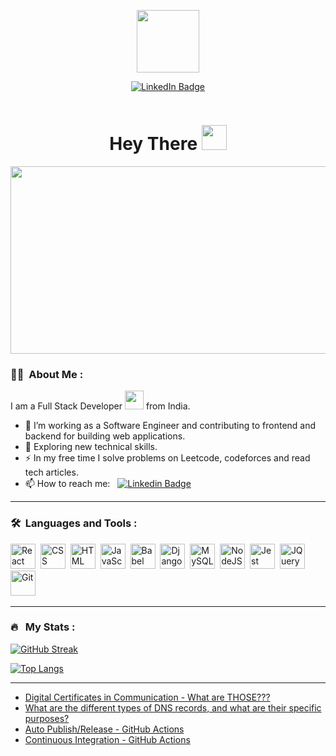 <p align="center"><img src="https://media.giphy.com/media/M9gbBd9nbDrOTu1Mqx/giphy.gif" width="100"/></p>
<p align="center">
<a href="https://www.linkedin.com/in/ajay-chowdary-8192n/"><img src="https://img.shields.io/badge/LinkedIn-blue?style=for-the-badge&logo=linkedin&logoColor=white" alt="LinkedIn Badge"></a>
</p>
<p align="center"><img src="https://komarev.com/ghpvc/?username=ajay-8192&style=flat-square&color=blue" alt=""></p>

<h1 align="center">Hey There <img src="https://media.giphy.com/media/hvRJCLFzcasrR4ia7z/giphy.gif" width="40"></h1>

<p align="center"><img src="https://media.giphy.com/media/dWesBcTLavkZuG35MI/giphy.gif" width="600" height="300"  /></p>

### :woman_technologist: &nbsp;About Me :

I am a Full Stack Developer <img src="https://media.giphy.com/media/WUlplcMpOCEmTGBtBW/giphy.gif" width="30"> from India.

- 🔭 I’m working as a Software Engineer and contributing to frontend and backend for building web applications.
- 🌱 Exploring new technical skills.
- ⚡ In my free time I solve problems on Leetcode, codeforces and read tech articles.
- 📫 How to reach me: &nbsp; [![Linkedin Badge](https://img.shields.io/badge/-Ajay%20Chowdary-blue?style=flat&logo=Linkedin&logoColor=white)](https://www.linkedin.com/in/ajay-chowdary-8192n/)

---

### 🛠 &nbsp;Languages and Tools :

<p>
<img src="https://www.vectorlogo.zone/logos/reactjs/reactjs-icon.svg" title="React" alt="React" height="40"/>&nbsp;
<!-- <img src="https://www.vectorlogo.zone/logos/redux/redux-ar21.svg" title="Redux" alt="Redux" height="40"/>&nbsp; -->
<img src="https://www.vectorlogo.zone/logos/w3_css/w3_css-icon.svg"  title="CSS3" alt="CSS" height="40"/>&nbsp;
<img src="https://www.vectorlogo.zone/logos/w3_html5/w3_html5-icon.svg" title="HTML5" alt="HTML" height="40"/>&nbsp;
<img src="https://www.vectorlogo.zone/logos/javascript/javascript-icon.svg" title="JavaScript" alt="JavaScript" height="40"/>&nbsp;
<img src="https://www.vectorlogo.zone/logos/babeljs/babeljs-icon.svg" title="Babel" alt="Babel" height="40" />&nbsp;
<img src="https://www.vectorlogo.zone/logos/djangoproject/djangoproject-icon.svg" title="Django" alt="Django" height="40" />&nbsp;
<img src="https://www.vectorlogo.zone/logos/mysql/mysql-icon.svg" title="MySQL"  alt="MySQL" height="40"/>&nbsp;
<img src="https://www.vectorlogo.zone/logos/nodejs/nodejs-icon.svg" title="NodeJS" alt="NodeJS" height="40"/>&nbsp;
<img src="https://www.vectorlogo.zone/logos/jestjsio/jestjsio-icon.svg" title="Jest" alt="Jest" height="40"/>&nbsp;
<img src="https://www.vectorlogo.zone/logos/jquery/jquery-icon.svg" title="JQuery" alt="JQuery" height="40"/>&nbsp;
<img src="https://www.vectorlogo.zone/logos/git-scm/git-scm-icon.svg" title="Git" alt="Git" height="40"/>&nbsp;
</p>

---

### 🔥 &nbsp; My Stats :
[![GitHub Streak](http://github-readme-streak-stats.herokuapp.com?user=ajay-8192&theme=dark&background=000000)](http://github-readme-streak-stats.herokuapp.com?user=ajay-8192&theme=dark&background=000000)

[![Top Langs](https://github-readme-stats.vercel.app/api/top-langs/?username=ajay-8192&layout=compact&theme=vision-friendly-dark)](https://github-readme-stats.vercel.app/api/top-langs/?username=ajay-8192&layout=compact&theme=vision-friendly-dark)

---

<!-- ### ✍️ Blog Posts : 
- [How to Create REST APIs with Java and Spring Boot](https://www.twilio.com/blog/create-rest-apis-java-spring-boot)
- [How to Implement Memoization in React to Improve Performance](https://www.sitepoint.com/implement-memoization-in-react-to-improve-performance/)
- [How to Create an Impressive GitHub Profile README](https://www.sitepoint.com/github-profile-readme/)BLOG-POST-LIST:START -->
<!-- BLOG-POST-LIST:END -->

<!-- BLOG-POST-LIST:START -->
- [Digital Certificates in Communication - What are THOSE???](https://dev.to/vijay2249/digital-certificates-in-communication-what-are-those-3673)
- [What are the different types of DNS records, and what are their specific purposes?](https://dev.to/vijay2249/what-are-the-different-types-of-dns-records-and-what-are-their-specific-purposes-3ef4)
- [Auto Publish/Release - GitHub Actions](https://dev.to/vijay2249/auto-publishrelease-github-actions-a29)
- [Continuous Integration - GitHub Actions](https://dev.to/vijay2249/continuous-integration-github-actions-4goa)
<!-- BLOG-POST-LIST:END -->
